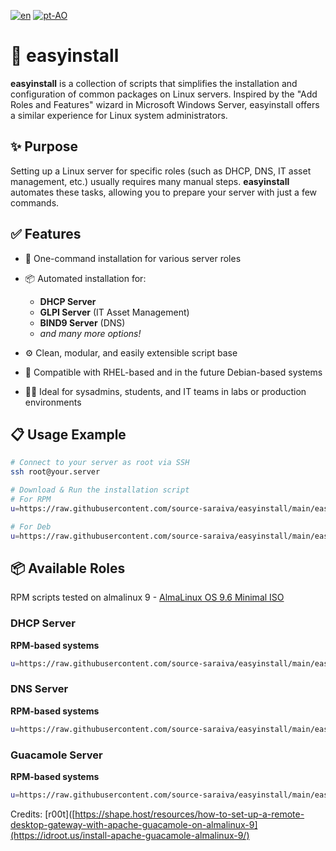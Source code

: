 
[![en](https://img.shields.io/badge/lang-en-red.svg)](https://github.com/source-saraiva/easyinstall/blob/main/README.md)
[![pt-AO](https://img.shields.io/badge/lang-pt--ao-green.svg)](https://github.com/source-saraiva/easyinstall/blob/main/README.pt-AO.md)


# 🧰 easyinstall

**easyinstall** is a collection of scripts that simplifies the installation and configuration of common packages on Linux servers. Inspired by the "Add Roles and Features" wizard in Microsoft Windows Server, easyinstall offers a similar experience for Linux system administrators.

## ✨ Purpose

Setting up a Linux server for specific roles (such as DHCP, DNS, IT asset management, etc.) usually requires many manual steps. **easyinstall** automates these tasks, allowing you to prepare your server with just a few commands.

## ✅ Features

* 🚀 One-command installation for various server roles
* 📦 Automated installation for:

  * **DHCP Server**
  * **GLPI Server** (IT Asset Management)
  * **BIND9 Server** (DNS)
  * *and many more options!*
* ⚙️ Clean, modular, and easily extensible script base
* 🧪 Compatible with RHEL-based and in the future Debian-based systems
* 🧑‍💻 Ideal for sysadmins, students, and IT teams in labs or production environments

## 📋 Usage Example

```bash
# Connect to your server as root via SSH
ssh root@your.server

# Download & Run the installation script
# For RPM
u=https://raw.githubusercontent.com/source-saraiva/easyinstall/main/easyinstall-rpm-glpi.sh; (curl -ksS "$u" -o ei.sh || wget -q "$u" -O ei.sh) && bash ei.sh

# For Deb
u=https://raw.githubusercontent.com/source-saraiva/easyinstall/main/easyinstall-deb-glpi.sh; (curl -ksS "$u" -o ei.sh || wget -q "$u" -O ei.sh) && bash ei.sh
```
## 📦 Available Roles

RPM scripts tested on almalinux 9 - [AlmaLinux OS 9.6 Minimal ISO](https://almalinux.org/get-almalinux/) 

### DHCP Server
**RPM-based systems**
```bash
u=https://raw.githubusercontent.com/source-saraiva/easyinstall/main/easyinstall-rpm-dhcp.sh; (curl -ksS "$u" -o ei.sh || wget -q "$u" -O ei.sh) && bash ei.sh
```

### DNS Server
**RPM-based systems**
```bash
u=https://raw.githubusercontent.com/source-saraiva/easyinstall/main/easyinstall-rpm-dns.sh; (curl -ksS "$u" -o ei.sh || wget -q "$u" -O ei.sh) && bash ei.sh
```

### Guacamole Server
**RPM-based systems**
```bash
u=https://raw.githubusercontent.com/source-saraiva/easyinstall/main/easyinstall-rpm-guacamole.sh; (curl -ksS "$u" -o ei.sh || wget -q "$u" -O ei.sh) && bash ei.sh
```
Credits:
[r00t]([https://shape.host/resources/how-to-set-up-a-remote-desktop-gateway-with-apache-guacamole-on-almalinux-9](https://idroot.us/install-apache-guacamole-almalinux-9/)
